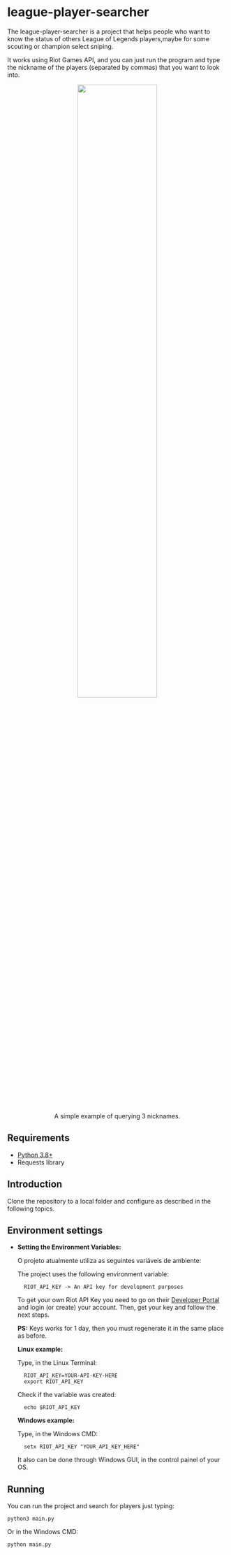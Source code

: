 # league-player-searcher

The league-player-searcher is a project that helps people who want to know the status of others League of Legends players,maybe for some scouting or champion select sniping.

It works using Riot Games API, and you can just run the program and type the nickname of the players (separated by commas) that you want to look into.


<div align="center">
	<img width=60% src="https://i.imgur.com/HyKDvcX.png"><br>
	<p>A simple example of querying 3 nicknames.</p>
</div>

## Requirements
- [Python 3.8+](https://www.python.org/downloads/ "Download Python")
- Requests library

## Introduction

Clone the repository to a local folder and configure as described in the following topics.
## Environment settings

- **Setting the Environment Variables:**

    O projeto atualmente utiliza as seguintes variáveis de ambiente:

	The project uses the following environment variable:

        RIOT_API_KEY -> An API key for development purposes

    To get your own Riot API Key you need to go on their [Developer Portal](https://developer.riotgames.com/) and login (or create) your account. Then, get your key and follow the next steps.

	**PS:** Keys works for 1 day, then you must regenerate it in the same place as before.


    **Linux example:**<br>

    Type, in the Linux Terminal:

		RIOT_API_KEY=YOUR-API-KEY-HERE
		export RIOT_API_KEY

    Check if the variable was created:

        echo $RIOT_API_KEY

    **Windows example:** <br>

    Type, in the Windows CMD:

        setx RIOT_API_KEY "YOUR_API_KEY_HERE"

	It also can be done through Windows GUI, in the control painel of your OS.

## Running

You can run the project and search for players just typing:

    python3 main.py

Or in the Windows CMD:

    python main.py